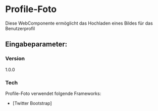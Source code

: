 # Profile-Foto

Diese WebComponente ermöglicht das Hochladen eines Bildes für das Benutzerprofil

Eingabeparameter:
  - 

### Version
1.0.0

### Tech

Profile-Foto verwendet folgende Frameworks:

* [Twitter Bootstrap]